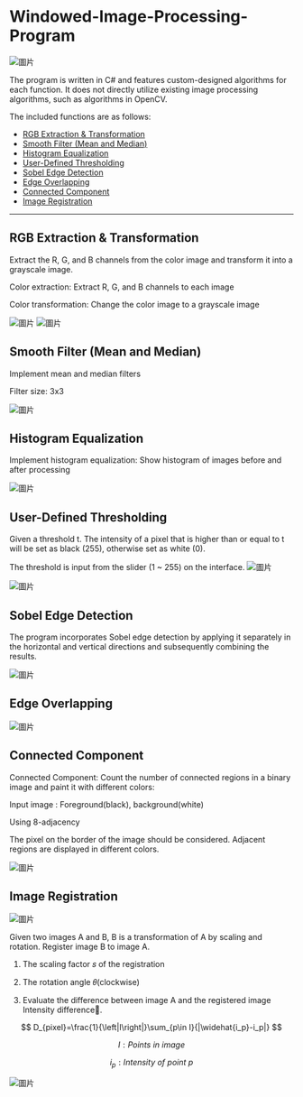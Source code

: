 # Windowed-Image-Processing-Program

![圖片](https://github.com/YeeHaoSu/Windowed-Image-Processing-Program/assets/90921571/ecff771d-e064-4a48-89fd-704c93ba6567)

The program is written in C# and features custom-designed algorithms for each function.
It does not directly utilize existing image processing algorithms, such as algorithms in OpenCV.

The included functions are as follows:

- [RGB Extraction & Transformation](#1)
- [Smooth Filter (Mean and Median)](#2)
- [Histogram Equalization](#3)
- [User-Defined Thresholding](#4)
- [Sobel Edge Detection](#5)
- [Edge Overlapping](#6)
- [Connected Component](#7)
- [Image Registration](#8)

---

<h2 id="1">RGB Extraction & Transformation</h2>

Extract the R, G, and B channels from the color image and transform it into a grayscale image.

Color extraction: Extract R, G, and B channels to each image

Color transformation: Change the color image to a grayscale image

![圖片](https://github.com/YeeHaoSu/Windowed-Image-Processing-Program/assets/90921571/70286b7a-8cba-4a20-ab08-550923dc5ee3) ![圖片](https://github.com/YeeHaoSu/Windowed-Image-Processing-Program/assets/90921571/61acfd0d-710e-40f4-bdf8-7ed7fad08f9d)

<h2 id="2">Smooth Filter (Mean and Median)</h2>

Implement mean and median filters

Filter size: 3x3

![圖片](https://github.com/YeeHaoSu/Windowed-Image-Processing-Program/assets/90921571/bb3581de-26ce-47f2-b615-8b687cd28ce0)

<h2 id="3">Histogram Equalization</h2>

Implement histogram equalization: Show histogram of images before and after processing

![圖片](https://github.com/YeeHaoSu/Windowed-Image-Processing-Program/assets/90921571/3b86927a-afaf-4f73-b90a-3a439e288d6a)


<h2 id="4">User-Defined Thresholding</h2>

Given a threshold t. The intensity of a pixel that is higher than or equal to t will be set as black (255), otherwise set as white (0).

The threshold is input from the slider (1 ~ 255) on the interface.  ![圖片](https://github.com/YeeHaoSu/Windowed-Image-Processing-Program/assets/90921571/46f846b5-f324-437d-808a-fc33402cc6d4)

![圖片](https://github.com/YeeHaoSu/Windowed-Image-Processing-Program/assets/90921571/79343402-4f7e-496a-a374-f9aa6cdfe58b)


<h2 id="5">Sobel Edge Detection</h2>

The program incorporates Sobel edge detection by applying it separately in the horizontal and vertical directions and subsequently combining the results.

![圖片](https://github.com/YeeHaoSu/Windowed-Image-Processing-Program/assets/90921571/72e5754f-6468-4271-af07-81ced35d378e)


<h2 id="6">Edge Overlapping</h2>

![圖片](https://github.com/YeeHaoSu/Windowed-Image-Processing-Program/assets/90921571/fa545757-9f1d-4ea5-96e3-2ec42e345ce6)


<h2 id="7">Connected Component</h2>

Connected Component: Count the number of connected regions in a binary image and paint it with different colors:

Input image : Foreground(black), background(white)

Using 8-adjacency

The pixel on the border of the image should be considered.
Adjacent regions are displayed in different colors.

![圖片](https://github.com/YeeHaoSu/Windowed-Image-Processing-Program/assets/90921571/fd58ce16-60ea-4f6f-9b98-321ca26398db)



<h2 id="8">Image Registration</h2>

![圖片](https://github.com/YeeHaoSu/Windowed-Image-Processing-Program/assets/90921571/8d09077a-7f2a-48c6-b91f-fecdba11ac59)

Given two images A and B, B is a transformation of A by scaling and rotation. Register image B to image A.

1. The scaling factor 𝑠 of the registration

2. The rotation angle 𝜃(clockwise)

3. Evaluate the difference between image A and the registered image Intensity difference.

$$ D_{pixel}=\frac{1}{\left|I\right|}\sum_{p\in I}{|\widehat{i_p}-i_p|} $$

$$ I: Points\ in\ image $$

$$ i_p: Intensity\ of\ point\ p  $$  


![圖片](https://github.com/YeeHaoSu/Windowed-Image-Processing-Program/assets/90921571/5405d6c2-3b66-4bac-bb52-948cb3dc6182)


